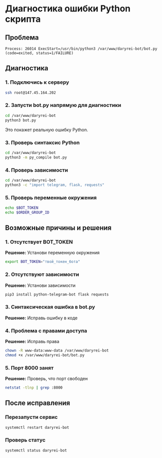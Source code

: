 # Диагностика ошибки Python скрипта

## Проблема
```
Process: 26014 ExecStart=/usr/bin/python3 /var/www/daryrei-bot/bot.py (code=exited, status=1/FAILURE)
```

## Диагностика

### 1. Подключись к серверу
```bash
ssh root@147.45.164.202
```

### 2. Запусти bot.py напрямую для диагностики
```bash
cd /var/www/daryrei-bot
python3 bot.py
```

Это покажет реальную ошибку Python.

### 3. Проверь синтаксис Python
```bash
cd /var/www/daryrei-bot
python3 -m py_compile bot.py
```

### 4. Проверь зависимости
```bash
cd /var/www/daryrei-bot
python3 -c "import telegram, flask, requests"
```

### 5. Проверь переменные окружения
```bash
echo $BOT_TOKEN
echo $ORDER_GROUP_ID
```

## Возможные причины и решения

### 1. Отсутствует BOT_TOKEN
**Решение:** Установи переменную окружения
```bash
export BOT_TOKEN="твой_токен_бота"
```

### 2. Отсутствуют зависимости
**Решение:** Установи зависимости
```bash
pip3 install python-telegram-bot flask requests
```

### 3. Синтаксическая ошибка в bot.py
**Решение:** Исправь ошибку в коде

### 4. Проблема с правами доступа
**Решение:** Исправь права
```bash
chown -R www-data:www-data /var/www/daryrei-bot
chmod +x /var/www/daryrei-bot/bot.py
```

### 5. Порт 8000 занят
**Решение:** Проверь, что порт свободен
```bash
netstat -tlnp | grep :8000
```

## После исправления

### Перезапусти сервис
```bash
systemctl restart daryrei-bot
```

### Проверь статус
```bash
systemctl status daryrei-bot
```
